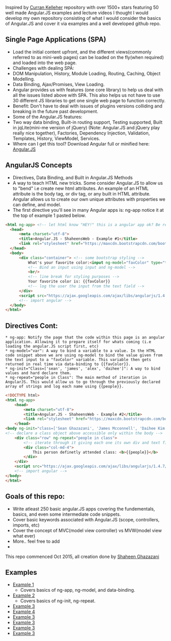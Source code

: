 Inspired by [Curran Kelleher](https://github.com/curran/portfolio) repository with over 1500+ stars featuring 50 well made Angular.JS examples and lecture videos I thought I would develop my own repository consisting of what I would consider the basics of Angular.JS and cover it via examples and a well developed github repo.

## Single Page Applications (SPA)
 * Load the initial content upfront, and the different views(commonly referred to as mini-web pages) can be loaded on the fly(when required) and loaded into the web page.
 * Challenges with dealing SPA: 
  * DOM Manipulation, History, Module Loading, Routing, Caching, Object Modelling.
  * Data Binding, Ajax/Promises, View Loading. 
 * Angular provides us with features (one core library) to help us deal with all the issues listed above with SPA. This also helps us not have to use 30 different JS libraries to get one single web page to function correctly. 
  * Benefit: Don't have to deal with issues of plugins versions colliding and breaking in the future past development.
 * Some of the Angular.JS features:
  * Two way data binding, Built-in routing support, Testing supported, Built in jqLite(mini-me version of jQuery) (Note: Angular.JS and jQuery play really nice together), Factories, Dependency Injection, Validation, Templates, History, ViewModel, Services. 
  * Where can I get this tool? Download Angular full or minified here: [Angular.JS](http://angularjs.org)

## AngularJS Concepts
 * Directives, Data Binding, and Built in Angular.JS Methods 
  * A way to teach HTML new tricks. Some consider Angular.JS to allow us to "bend" i.e create new html attributes. An example of an HTML attribute is the body tag, or div tag, or any built in HTML attribute. Angular allows us to create our own unique attributes with properties we can define, and model. 
  * The first directive you'll see in many Angular apps is: ng-app notice it at the top of example 1 pasted below. 
  ```html
 <html ng-app> <!-- let html know "HEY!" this is a angular app ok? Be ready.. -->
	<head> 
	    <meta charset="utf-8"> 
	    <title>Angular.JS - ShaheensWeb - Example #1</title>
		<link rel="stylesheet" href="https://maxcdn.bootstrapcdn.com/bootstrap/3.3.5/css/bootstrap.min.css"> 
	</head>
	<body>
		<div class="container"> <!-- some bootstrap styling --> 
		    What's your favorite color:<input ng-model="favColor" type="text"/> 
    	    <!-- Bind an input using input and ng-model -->
		    <br/> 
		    <!-- line break for styling purposes -->
    		Your favorite color is: {{favColor}} 
    		<!-- log the user the input from the text field -->
 		</div>
  		<script src="https://ajax.googleapis.com/ajax/libs/angularjs/1.4.7/angular.min.js"></script> 
  		<!-- import angular -->
	</body>
</html>
 ```
 ## Directives Cont:
 	* ng-app: Notify the page that the code within this page is an angular application. Allowing it to prepare itself for whats coming (i.e loading the angular.JS script first, etc)
 	* ng-model="var": A way to bind a variable to a value. In the HTML code snippet above we are using ng-model to bind the value given from the text input to a "favColor" variable. This variable then gets returned in real time via data-binding to {{favColor}}. 
 	* ng-init="Class=['sean', 'james', 'alex', 'daihee']": A way to bind values and hard declare them. 
 	* ng-repeat="people in Class": The main method of iteration in AngularJS. This would allow us to go through the previously declared array of strings and log each name using {{people}}. 
```html
<!DOCTYPE html>
<html ng-app> 
	<head> 
    	<meta charset="utf-8"> 
    	<title>Angular.JS - ShaheensWeb - Example #2</title>
	    <link rel="stylesheet" href="https://maxcdn.bootstrapcdn.com/bootstrap/3.3.5/css/bootstrap.min.css"> 
	</head>
<body ng-init="class=['Sean Ghazazani', 'James Mcconnell', 'Daihee Kim', 'Alex Carlucci', 'Nick Corneau']">
<!-- declare a class object above accessible only within the body -->
	<div class="row" ng-repeat="people in class">  
  		<!-- iterate through it giving each one its own div and text field -->
  		<div class="col-md-4">
        	This person definetly attended class: <b>{{people}}</b>
    	</div>
    </div>
    <script src="https://ajax.googleapis.com/ajax/libs/angularjs/1.4.7/angular.min.js"></script> 
    <!-- import angular -->
</body>
</html>
 ```
 
## Goals of this repo:
  * Write atleast 250 basic angular.JS apps covering the fundementals, basics, and even some intermediate code snippets.
  * Cover basic keywords associated with Angular.JS (scope, controllers, imports, etc)
  * Cover the concept of MVC(model view controller) vs MVW(model view what ever)
  * More.. feel free to add
  * 

This repo commenced Oct 2015, all creation done by [Shaheen Ghazazani](http://shaheensweb.me) 

## Examples
 * [Example 1](https://github.com/ShaheensWeb/250-angularJS-examples/blob/master/example1/index-example1.html)
 	* Covers basics of ng-app, ng-model, and data-binding.
 * [Example 2](https://github.com/ShaheensWeb/250-angularJS-examples/blob/master/example2/index-example2.html)
	* Covers basics of ng-init, ng-repeat. 
 * [Example 3]()
 * [Example 4]()
 * [Example 3]()
 * [Example 3]()
 * [Example 3]()
 * [Example 3]()

